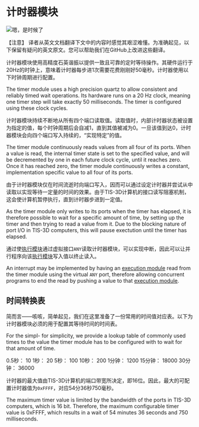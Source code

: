 # 计时器模块

![嗯，是时候了](item:tis3d:module_timer)

【注意】
译者从英文文档翻译下文中的内容时感觉其艰涩难懂。为准确起见，以下保留有疑问的英文原文。您可以帮助我们在GitHub上改进这些翻译。

计时器模块使用高精度石英谐振以提供一致且可靠的定时等待操作。其硬件运行于20Hz的时钟上，意味着计时器每步进1次需要花费刚刚好50毫秒。计时器使用以下时钟周期进行配置。

The timer module uses a high precision quartz to allow consistent and reliably timed wait operations. Its hardware runs on a 20 Hz clock, meaning one timer step will take exactly 50 milliseconds. The timer is configured using these clock cycles.

计时器模块持续不断地从所有四个端口读取值。读取值时，内部计时器状态被设置为指定的值，每个时钟周期后会自减1，直到其值被减为0。一旦该值到达0，计时器模块会向四个端口写入持续的，“实现特定”的值。

The timer module continuously reads values from all four of its ports. When a value is read, the internal timer state is set to the specified value, and will be decremented by one in each future clock cycle, until it reaches zero. Once it has reached zero, the timer module continuously writes a constant, implementation specific value to all four of its ports.

由于计时器模块仅在时间流逝时向端口写入，因而可以通过设定计时器并尝试从中读取以实现等待一定量的时间的效果。由于TIS-3D计算机的接口读写阻塞机制，这会使计算机暂停执行，直到计时器步进到一定值。

As the timer module only writes to its ports when the timer has elapsed, it is therefore possible to wait for a specific amount of time, by setting up the timer and then trying to read a value from it. Due to the blocking nature of port I/O in TIS-3D computers, this will pause exectution until the timer has elapsed.

通过使[执行模块](module_execution.md)通过虚拟接口`ANY`读取计时器模块，可以实现中断，因此可以让并行程序向该[执行模块](module_execution.md)写入值以终止读入。

An interrupt may be implemented by having an [execution module](module_execution.md) read from the timer module using the virtual `ANY` port, therefore allowing concurrent programs to end the read by pushing a value to that [execution module](module_execution.md).

## 时间转换表
简而言——咳咳，简单起见，我们在这里准备了一份常用的时间值对应表。以下为计时器模块必须的用于配置其等待时间的时间表。

For the simpl- for simplicity, we provide a lookup table of commonly used times to the value the timer module has to be configured with to wait for that amount of time.

0.5秒： 10
1秒： 20
5秒： 100
10秒： 200
1分钟： 1200
15分钟： 18000
30分钟： 36000

计时器的最大值由TIS-3D计算机的端口带宽所决定，即16位。因此，最大的可配置计时器值为`0xFFFF`，对应54分36秒750毫秒。

The maximum timer value is limited by the bandwidth of the ports in TIS-3D computers, which is 16 bit. Therefore, the maximum configurable timer value is 0xFFFF, which results in a wait of 54 minutes 36 seconds and 750 milliseconds.